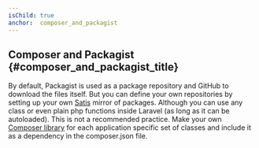 ```yaml
---
isChild: true
anchor:  composer_and_packagist
---
```


## Composer and Packagist {#composer_and_packagist_title}

By default, Packagist is used as a package repository and GitHub to download the files itself. But you can define your own repositories by setting up your own [Satis][satis] mirror of packages. Although you can use any class or even plain php functions inside Laravel (as long as it can be autoloaded). This is not a recommended practice. Make your own [Composer library][own-composer] for each application specific set of classes and include it as a dependency in the composer.json file.

[satis]:https://getcomposer.org/doc/articles/handling-private-packages-with-satis.md
[own-composer]:http://knpuniversity.com/screencast/question-answer-day/create-composer-package